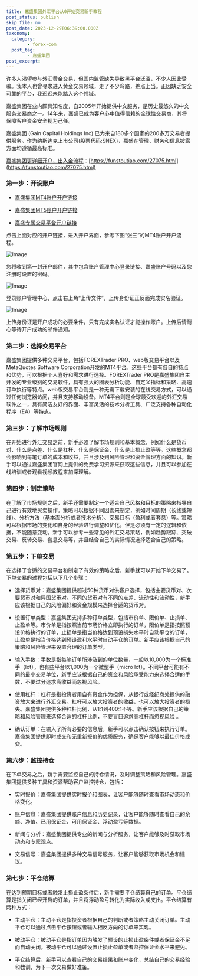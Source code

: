 ```yaml
---
title: 嘉盛集团外汇平台从0开始交易新手教程
post_status: publish
skip_file: no
post_date: 2023-12-29T06:39:00.000Z
taxonomy:
  category:
        - forex-com
  post_tag:
        - 嘉盛集团
post_excerpt: 
---
```

许多人渴望参与外汇黄金交易，但国内监管缺失导致黑平台泛滥，不少人因此受骗。我本人也曾寻求进入黄金交易领域，走了不少弯路，差点上当。正因缺乏安全可靠的平台，我迟迟未能踏入这个领域。

嘉盛集团在业内颇具知名度，自2005年开始提供中文服务，是历史最悠久的中文服务交易商之一。14年来，嘉盛已成为客户心中值得信赖的全球性交易商，其将保障客户资金安全视为己任。

嘉盛集团 (Gain Capital Holdings Inc) 已为来自180多个国家的200多万交易者提供服务。作为纳斯达克上市公司(股票代码:SNEX)，嘉盛在管理、财务和信息披露方面均遵循最高标准。

[嘉盛集团更详细开户，出入金流程](https://funstoutiao.com/27075.html)：[https://funstoutiao.com/27075.html](https://funstoutiao.com/27075.html)

### 第一步：开设账户

* [嘉盛集团MT4账户开户链接](https://s.ssgg.net/jsmt4)

* [嘉盛集团MT5账户开户链接](https://s.ssgg.net/jsmt5)

* [嘉盛专属交易平台开户链接](https://s.ssgg.net/js)

点击上面对应的开户链接，进入开户界面，参考下图“张三”的MT4账户开户流程。

![Image](https://prod-files-secure.s3.us-west-2.amazonaws.com/39ed1227-6d7d-4570-be36-9ccd4a2c4241/7a167aea-686b-400d-af59-4e18eb607a40/640.png?X-Amz-Algorithm=AWS4-HMAC-SHA256&X-Amz-Content-Sha256=UNSIGNED-PAYLOAD&X-Amz-Credential=ASIAZI2LB466WHS4BUFA%2F20250511%2Fus-west-2%2Fs3%2Faws4_request&X-Amz-Date=20250511T041308Z&X-Amz-Expires=3600&X-Amz-Security-Token=IQoJb3JpZ2luX2VjEAwaCXVzLXdlc3QtMiJHMEUCIDgqeP%2BhP%2FgF%2BqHceQvVEunOcAuRjRfnN58vurx3j%2FCLAiEA%2FSyrY9hUyYpKNG9V1LUqb2DJ24LMpJKO2LTZtkw5ijgqiAQItf%2F%2F%2F%2F%2F%2F%2F%2F%2F%2FARAAGgw2Mzc0MjMxODM4MDUiDO222TuNa7QzQhaMGSrcAz1tCWpI%2B3tbIedF7MeEfm5ZTeujF%2FS789g3VDFLgdq%2BZKxMWVhj3iv%2FySQzi37zzIEQYqIH6JQDixIDOM3h1zQZG1xTIPHwol0NtLFriS0ke%2Bs4xImqyYGFFd4V1jnleUoEdA%2F8vZ%2B8bJgISOWw95fq6Yq1%2FQtVCE1aaD%2FXps7lGRzt38eZ6YGmyX0ETr9L4cwBxczHcWvGTqA42O5ptrRDslI5ktxJGX2KY8fPHUhg3JSEgI9NVDz782xWv6u284%2FSm25AbT4DMLZ%2FSOkeyOXsPo1NQxcMS3elUOp0b%2FUwPqmkgVNWPHF67HCJrj%2F0fj0f2TKXe9U5LO6yCxwtwhYbLYUHQtaGMSVF2nqlL74k9VGG3O3M46mWmAH6JKMeO8VXGq%2FuuEH7j8UmAOiWzWMLYi4kXSQt%2B2c6sqAudCdHCbeLYuoaen2%2B8i925%2Bb1VuzxfUzs9KwkYpBaCP%2BOiNpKRncHRYzvyPZtpOyC4eqeRuRDCv4kJLZydQwKBSkq9OScSk2jhYL5PZP6baoHjgCQ0sk5i7VCU4wCr%2BQWRtcvM%2BhFl2Dtmawob2jpaH%2FxPrtsH1O1b3zJLDaQswX%2FaQKfszrcktz2ttc2W8XpJhmAvE%2FNN1vMw7Lv5h9JML7CgMEGOqUBfxW5%2BBZGG7eprv%2BULDpNQotNag89pUfGVxnNHmkXz3nn%2FZiCFgMgdf%2Fqd38CPqujRB8gNiu6AiAe8Q%2FtQI2Fha5JH2HkV%2FMxiVwR68mOoyEVdPp4c%2BvQLOBK9k6LnvXSZ9b56%2B9M5agKMecwzBr%2BPCh6Quigyr3%2BPi3py0c6vghjsxjHm1FSiJRfQjRSOnf6S%2FVlpX28Yvu7KrpeTEijjmSQ24Kd&X-Amz-Signature=e6f8c9d017c06a368c78cb8dab40d7e3c9f8ce47d61e9867738c9aebe7ceaaea&X-Amz-SignedHeaders=host&x-id=GetObject)

您将收到第一封开户邮件，其中包含账户管理中心登录链接、嘉盛账户号码以及您注册时设置的密码。

![Image](https://prod-files-secure.s3.us-west-2.amazonaws.com/39ed1227-6d7d-4570-be36-9ccd4a2c4241/eaa1c6b3-2877-4284-a0e1-530e222c27fb/image.png?X-Amz-Algorithm=AWS4-HMAC-SHA256&X-Amz-Content-Sha256=UNSIGNED-PAYLOAD&X-Amz-Credential=ASIAZI2LB466WHS4BUFA%2F20250511%2Fus-west-2%2Fs3%2Faws4_request&X-Amz-Date=20250511T041308Z&X-Amz-Expires=3600&X-Amz-Security-Token=IQoJb3JpZ2luX2VjEAwaCXVzLXdlc3QtMiJHMEUCIDgqeP%2BhP%2FgF%2BqHceQvVEunOcAuRjRfnN58vurx3j%2FCLAiEA%2FSyrY9hUyYpKNG9V1LUqb2DJ24LMpJKO2LTZtkw5ijgqiAQItf%2F%2F%2F%2F%2F%2F%2F%2F%2F%2FARAAGgw2Mzc0MjMxODM4MDUiDO222TuNa7QzQhaMGSrcAz1tCWpI%2B3tbIedF7MeEfm5ZTeujF%2FS789g3VDFLgdq%2BZKxMWVhj3iv%2FySQzi37zzIEQYqIH6JQDixIDOM3h1zQZG1xTIPHwol0NtLFriS0ke%2Bs4xImqyYGFFd4V1jnleUoEdA%2F8vZ%2B8bJgISOWw95fq6Yq1%2FQtVCE1aaD%2FXps7lGRzt38eZ6YGmyX0ETr9L4cwBxczHcWvGTqA42O5ptrRDslI5ktxJGX2KY8fPHUhg3JSEgI9NVDz782xWv6u284%2FSm25AbT4DMLZ%2FSOkeyOXsPo1NQxcMS3elUOp0b%2FUwPqmkgVNWPHF67HCJrj%2F0fj0f2TKXe9U5LO6yCxwtwhYbLYUHQtaGMSVF2nqlL74k9VGG3O3M46mWmAH6JKMeO8VXGq%2FuuEH7j8UmAOiWzWMLYi4kXSQt%2B2c6sqAudCdHCbeLYuoaen2%2B8i925%2Bb1VuzxfUzs9KwkYpBaCP%2BOiNpKRncHRYzvyPZtpOyC4eqeRuRDCv4kJLZydQwKBSkq9OScSk2jhYL5PZP6baoHjgCQ0sk5i7VCU4wCr%2BQWRtcvM%2BhFl2Dtmawob2jpaH%2FxPrtsH1O1b3zJLDaQswX%2FaQKfszrcktz2ttc2W8XpJhmAvE%2FNN1vMw7Lv5h9JML7CgMEGOqUBfxW5%2BBZGG7eprv%2BULDpNQotNag89pUfGVxnNHmkXz3nn%2FZiCFgMgdf%2Fqd38CPqujRB8gNiu6AiAe8Q%2FtQI2Fha5JH2HkV%2FMxiVwR68mOoyEVdPp4c%2BvQLOBK9k6LnvXSZ9b56%2B9M5agKMecwzBr%2BPCh6Quigyr3%2BPi3py0c6vghjsxjHm1FSiJRfQjRSOnf6S%2FVlpX28Yvu7KrpeTEijjmSQ24Kd&X-Amz-Signature=de3ddd798b2abcf23ca93877a0e676bc471450a9c1c1fec09d2e60956bc98229&X-Amz-SignedHeaders=host&x-id=GetObject)

登录账户管理中心，点击右上角“上传文件”，上传身份证正反面完成实名验证。

![Image](https://prod-files-secure.s3.us-west-2.amazonaws.com/39ed1227-6d7d-4570-be36-9ccd4a2c4241/54090639-09fc-46b4-a135-e0289f707147/image.png?X-Amz-Algorithm=AWS4-HMAC-SHA256&X-Amz-Content-Sha256=UNSIGNED-PAYLOAD&X-Amz-Credential=ASIAZI2LB466WHS4BUFA%2F20250511%2Fus-west-2%2Fs3%2Faws4_request&X-Amz-Date=20250511T041308Z&X-Amz-Expires=3600&X-Amz-Security-Token=IQoJb3JpZ2luX2VjEAwaCXVzLXdlc3QtMiJHMEUCIDgqeP%2BhP%2FgF%2BqHceQvVEunOcAuRjRfnN58vurx3j%2FCLAiEA%2FSyrY9hUyYpKNG9V1LUqb2DJ24LMpJKO2LTZtkw5ijgqiAQItf%2F%2F%2F%2F%2F%2F%2F%2F%2F%2FARAAGgw2Mzc0MjMxODM4MDUiDO222TuNa7QzQhaMGSrcAz1tCWpI%2B3tbIedF7MeEfm5ZTeujF%2FS789g3VDFLgdq%2BZKxMWVhj3iv%2FySQzi37zzIEQYqIH6JQDixIDOM3h1zQZG1xTIPHwol0NtLFriS0ke%2Bs4xImqyYGFFd4V1jnleUoEdA%2F8vZ%2B8bJgISOWw95fq6Yq1%2FQtVCE1aaD%2FXps7lGRzt38eZ6YGmyX0ETr9L4cwBxczHcWvGTqA42O5ptrRDslI5ktxJGX2KY8fPHUhg3JSEgI9NVDz782xWv6u284%2FSm25AbT4DMLZ%2FSOkeyOXsPo1NQxcMS3elUOp0b%2FUwPqmkgVNWPHF67HCJrj%2F0fj0f2TKXe9U5LO6yCxwtwhYbLYUHQtaGMSVF2nqlL74k9VGG3O3M46mWmAH6JKMeO8VXGq%2FuuEH7j8UmAOiWzWMLYi4kXSQt%2B2c6sqAudCdHCbeLYuoaen2%2B8i925%2Bb1VuzxfUzs9KwkYpBaCP%2BOiNpKRncHRYzvyPZtpOyC4eqeRuRDCv4kJLZydQwKBSkq9OScSk2jhYL5PZP6baoHjgCQ0sk5i7VCU4wCr%2BQWRtcvM%2BhFl2Dtmawob2jpaH%2FxPrtsH1O1b3zJLDaQswX%2FaQKfszrcktz2ttc2W8XpJhmAvE%2FNN1vMw7Lv5h9JML7CgMEGOqUBfxW5%2BBZGG7eprv%2BULDpNQotNag89pUfGVxnNHmkXz3nn%2FZiCFgMgdf%2Fqd38CPqujRB8gNiu6AiAe8Q%2FtQI2Fha5JH2HkV%2FMxiVwR68mOoyEVdPp4c%2BvQLOBK9k6LnvXSZ9b56%2B9M5agKMecwzBr%2BPCh6Quigyr3%2BPi3py0c6vghjsxjHm1FSiJRfQjRSOnf6S%2FVlpX28Yvu7KrpeTEijjmSQ24Kd&X-Amz-Signature=c46515dd11638a4fceb628c0c41c3bd957feb04ca43f84d5e92033b67f5ca689&X-Amz-SignedHeaders=host&x-id=GetObject)

上传身份证是开户成功的必要条件，只有完成实名认证才能操作账户。上传后请耐心等待开户成功的邮件通知。

### 第二步：选择交易平台

嘉盛集团提供多种交易平台，包括FOREXTrader PRO、web版交易平台以及MetaQuotes Software Corporation开发的MT4平台。这些平台都有各自的特点和优势，可以根据个人喜好和需求进行选择。FOREXTrader PRO是嘉盛集团自主开发的专业级别的交易软件，具有强大的图表分析功能、自定义指标和策略、高速订单执行等特点。web版交易平台则是一种无需下载安装的在线交易方式，可以通过任何浏览器访问，并且支持移动设备。MT4平台则是全球最受欢迎的外汇交易软件之一，具有简洁友好的界面、丰富灵活的技术分析工具、广泛支持各种自动化程序（EA）等特点。

### 第三步：了解市场规则

在开始进行外汇交易之前，新手必须了解市场规则和基本概念，例如什么是货币对、什么是点差、什么是杠杆、什么是保证金、什么是止损止盈等等。这些概念都会影响到每笔订单的成本和收益，并且涉及到风险管理和资金管理方面的知识。新手可以通过嘉盛集团官网上提供的免费学习资源来获取这些信息，并且可以参加在线培训或者观看视频教程来加深理解。

### 第四步：制定策略

在了解了市场规则之后，新手还需要制定一个适合自己风格和目标的策略来指导自己进行有效地买卖操作。策略可以根据不同因素来制定，例如时间周期（长线或短线）、分析方法（基本面分析或者技术分析）、交易目标（盈利或者套息）等。策略可以根据市场的变化和自身的经验进行调整和优化，但是必须有一定的逻辑和依据，不能随意变动。新手可以参考一些常见的外汇交易策略，例如趋势跟踪、突破交易、反转交易、套息交易等，并且结合自己的实际情况选择适合自己的策略。

### 第五步：下单交易

在选择了合适的交易平台和制定了有效的策略之后，新手就可以开始下单交易了。下单交易的过程包括以下几个步骤：

* 选择货币对：嘉盛集团提供超过50种货币对供客户选择，包括主要货币对、次要货币对和异国货币对。不同的货币对有不同的点差、流动性和波动性，新手应该根据自己的风险偏好和资金规模来选择合适的货币对。

* 设置订单类型：嘉盛集团支持多种订单类型，包括市价单、限价单、止损单、止盈单等。市价单是指按照当前市场价格立即执行的订单，限价单是指按照预设价格执行的订单，止损单是指当价格达到预设损失水平时自动平仓的订单，止盈单是指当价格达到预设盈利水平时自动平仓的订单。新手应该根据自己的策略和风险管理来设置合理的订单类型。

* 输入手数：手数是指每笔订单所涉及到的单位数量，一般以10,000为一个标准手（lot），也有些平台以1,000为一个微型手（micro lot）。不同平台可能有不同的最小交易单位，新手应该根据自己的资金和风险承受能力来选择合适的手数，不要过分追求高收益而忽视风险。

* 使用杠杆：杠杆是指投资者用自有资金作为担保，从银行或经纪商处提供的融资放大来进行外汇交易。杠杆可以放大投资者的收益，也可以放大投资者的损失。嘉盛集团提供多种杠杆比例，从1:1到400:1不等。新手应该根据自己的策略和风险管理来选择合适的杠杆比例，不要盲目追求高杠杆而忽视风险 。

* 确认订单：在输入了所有必要的信息后，新手可以点击确认按钮来执行订单。嘉盛集团提供即时成交和无重新报价的优质服务，确保客户能够以最佳价格成交。

### 第六步：监控持仓

在下单交易之后，新手需要监控自己的持仓情况，及时调整策略和风险管理。嘉盛集团提供多种工具和资源帮助客户监控持仓，包括：

* 实时报价：嘉盛集团提供实时报价和图表，让客户能够随时查看市场动态和价格变化。

* 账户信息：嘉盛集团提供账户信息和历史记录，让客户能够随时查看自己的余额、净值、已用保证金、可用保证金、浮动盈亏等数据。

* 新闻与分析：嘉盛集团提供专业的新闻与分析服务，让客户能够及时获取市场动态和专家观点。

* 交易信号：嘉盛集团提供多种交易信号服务，让客户能够获取市场机会和建议。

### 第七步：平仓结算

在达到预期目标或者触发止损止盈条件后，新手需要平仓结算自己的订单。平仓结算是指关闭已经开启的订单，并且将浮动盈亏转化为实际收入或支出。平仓结算有两种方式：

* 主动平仓：主动平仓是指投资者根据自己的判断或者策略主动关闭订单。主动平仓可以通过点击平仓按钮或者输入相反方向的订单来实现。

* 被动平仓：被动平仓是指订单因为触发了预设的止损止盈条件或者保证金不足而自动关闭。被动平仓可以通过设置止损止盈单或者监控保证金水平来避免。

* 平仓结算后，新手可以查看自己的交易结果和账户变化，总结自己的交易经验和教训，为下一次交易做好准备。